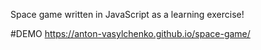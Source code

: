 Space game written in JavaScript as a learning exercise!

#DEMO
https://anton-vasylchenko.github.io/space-game/
